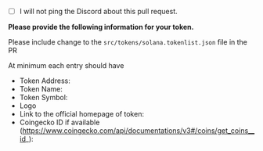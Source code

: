 - [ ] I will not ping the Discord about this pull request.

**Please provide the following information for your token.**

Please include change to the `src/tokens/solana.tokenlist.json` file in the PR

At minimum each entry should have
* Token Address: 
* Token Name: 
* Token Symbol: 
* Logo
* Link to the official homepage of token:
* Coingecko ID if available (https://www.coingecko.com/api/documentations/v3#/coins/get_coins__id_):
